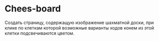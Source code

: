 # Chees-board
Создать страницу, содержащую изображение шахматной доски, при клике по клеткам
которой возможные варианты ходов конем из этой клетки подсвечиваются цветом.
